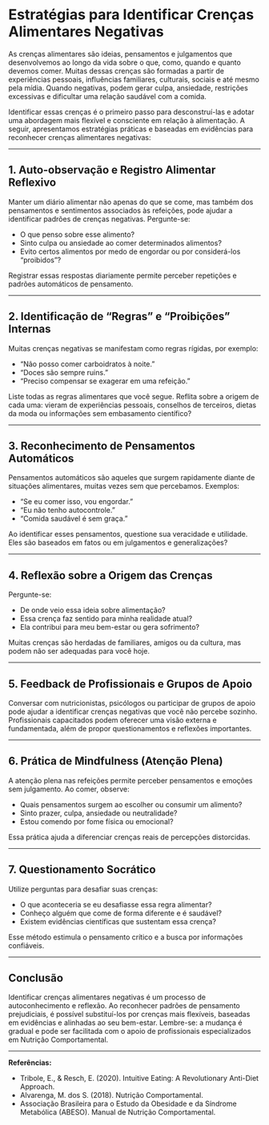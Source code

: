 
# Estratégias para Identificar Crenças Alimentares Negativas

As crenças alimentares são ideias, pensamentos e julgamentos que desenvolvemos ao longo da vida sobre o que, como, quando e quanto devemos comer. Muitas dessas crenças são formadas a partir de experiências pessoais, influências familiares, culturais, sociais e até mesmo pela mídia. Quando negativas, podem gerar culpa, ansiedade, restrições excessivas e dificultar uma relação saudável com a comida.

Identificar essas crenças é o primeiro passo para desconstruí-las e adotar uma abordagem mais flexível e consciente em relação à alimentação. A seguir, apresentamos estratégias práticas e baseadas em evidências para reconhecer crenças alimentares negativas:

___

## 1. **Auto-observação e Registro Alimentar Reflexivo**

Manter um diário alimentar não apenas do que se come, mas também dos pensamentos e sentimentos associados às refeições, pode ajudar a identificar padrões de crenças negativas. Pergunte-se:

- O que penso sobre esse alimento?
- Sinto culpa ou ansiedade ao comer determinados alimentos?
- Evito certos alimentos por medo de engordar ou por considerá-los “proibidos”?

Registrar essas respostas diariamente permite perceber repetições e padrões automáticos de pensamento.

___

## 2. **Identificação de “Regras” e “Proibições” Internas**

Muitas crenças negativas se manifestam como regras rígidas, por exemplo:

- “Não posso comer carboidratos à noite.”
- “Doces são sempre ruins.”
- “Preciso compensar se exagerar em uma refeição.”

Liste todas as regras alimentares que você segue. Reflita sobre a origem de cada uma: vieram de experiências pessoais, conselhos de terceiros, dietas da moda ou informações sem embasamento científico?

___

## 3. **Reconhecimento de Pensamentos Automáticos**

Pensamentos automáticos são aqueles que surgem rapidamente diante de situações alimentares, muitas vezes sem que percebamos. Exemplos:

- “Se eu comer isso, vou engordar.”
- “Eu não tenho autocontrole.”
- “Comida saudável é sem graça.”

Ao identificar esses pensamentos, questione sua veracidade e utilidade. Eles são baseados em fatos ou em julgamentos e generalizações?

___

## 4. **Reflexão sobre a Origem das Crenças**

Pergunte-se:

- De onde veio essa ideia sobre alimentação?
- Essa crença faz sentido para minha realidade atual?
- Ela contribui para meu bem-estar ou gera sofrimento?

Muitas crenças são herdadas de familiares, amigos ou da cultura, mas podem não ser adequadas para você hoje.

___

## 5. **Feedback de Profissionais e Grupos de Apoio**

Conversar com nutricionistas, psicólogos ou participar de grupos de apoio pode ajudar a identificar crenças negativas que você não percebe sozinho. Profissionais capacitados podem oferecer uma visão externa e fundamentada, além de propor questionamentos e reflexões importantes.

___

## 6. **Prática de Mindfulness (Atenção Plena)**

A atenção plena nas refeições permite perceber pensamentos e emoções sem julgamento. Ao comer, observe:

- Quais pensamentos surgem ao escolher ou consumir um alimento?
- Sinto prazer, culpa, ansiedade ou neutralidade?
- Estou comendo por fome física ou emocional?

Essa prática ajuda a diferenciar crenças reais de percepções distorcidas.

___

## 7. **Questionamento Socrático**

Utilize perguntas para desafiar suas crenças:

- O que aconteceria se eu desafiasse essa regra alimentar?
- Conheço alguém que come de forma diferente e é saudável?
- Existem evidências científicas que sustentam essa crença?

Esse método estimula o pensamento crítico e a busca por informações confiáveis.

___

## Conclusão

Identificar crenças alimentares negativas é um processo de autoconhecimento e reflexão. Ao reconhecer padrões de pensamento prejudiciais, é possível substituí-los por crenças mais flexíveis, baseadas em evidências e alinhadas ao seu bem-estar. Lembre-se: a mudança é gradual e pode ser facilitada com o apoio de profissionais especializados em Nutrição Comportamental.

___
**Referências:**
- Tribole, E., & Resch, E. (2020). Intuitive Eating: A Revolutionary Anti-Diet Approach.
- Alvarenga, M. dos S. (2018). Nutrição Comportamental.
- Associação Brasileira para o Estudo da Obesidade e da Síndrome Metabólica (ABESO). Manual de Nutrição Comportamental.
```
